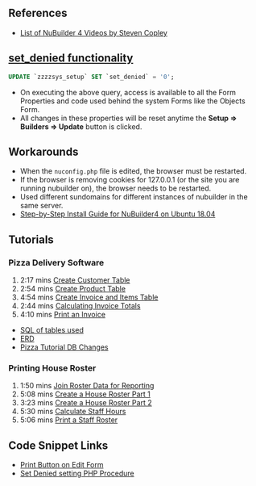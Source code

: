 ## References
* [List of NuBuilder 4 Videos by Steven Copley](https://www.youtube.com/c/StevenCopley/videos)

## [set_denied functionality](https://forums.nubuilder.com/viewtopic.php?f=19&t=10670)
```sql
UPDATE `zzzzsys_setup` SET `set_denied` = '0';
```
* On executing the above query, access is available to all the Form Properties and code used behind the system Forms like the Objects Form.
* All changes in these properties will be reset anytime the **Setup => Builders => Update** button is clicked.

## Workarounds
* When the `nuconfig.php` file is edited, the browser must be restarted.
* If the browser is removing cookies for 127.0.0.1 (or the site you are running nubuilder on), the browser needs to be restarted.
* Used different sundomains for different instances of nubuilder in the same server.
* [Step-by-Step Install Guide for NuBuilder4 on Ubuntu 18.04](https://forums.nubuilder.com/viewtopic.php?f=19&t=9751)

## Tutorials

### Pizza Delivery Software

1. 2:17 mins [Create Customer Table](https://www.youtube.com/watch?v=tVE0JgRWhhc)
1. 2:54 mins [Create Product Table](https://www.youtube.com/watch?v=XTjKqJl2sl8)
1. 4:54 mins [Create Invoice and Items Table](https://www.youtube.com/watch?v=40aWH3Gqn28)
1. 2:44 mins [Calculating Invoice Totals](https://www.youtube.com/watch?v=vf41VH7PgxE)
1. 4:10 mins [Print an Invoice](https://www.youtube.com/watch?v=sR_RqTkLO8k)

* [SQL of tables used](./nuBuilder4_Pizza_tables.sql)
* [ERD](./nuBuilder4_Tutorial_Pizza_ERD.png)
* [Pizza Tutorial DB Changes](./NuBuilder4_Pizza_Install.md)

### Printing House Roster

1. 1:50 mins [Join Roster Data for Reporting](https://www.youtube.com/watch?v=3HIBSCcHjs4)
1. 5:08 mins [Create a House Roster Part 1](https://www.youtube.com/watch?v=50PBQf-XuN8)
1. 3:23 mins [Create a House Roster Part 2](https://www.youtube.com/watch?v=m9xF7kkKCzc)
1. 5:30 mins [Calculate Staff Hours](https://www.youtube.com/watch?v=GB-rH_VrL-0)
1. 5:06 mins [Print a Staff Roster](https://www.youtube.com/watch?v=VkW8NZzjFH8)

## Code Snippet Links
* [Print Button on Edit Form](https://forums.nubuilder.com/viewtopic.php?f=19&t=9438)
* [Set Denied setting PHP Procedure](./set_denied.png)